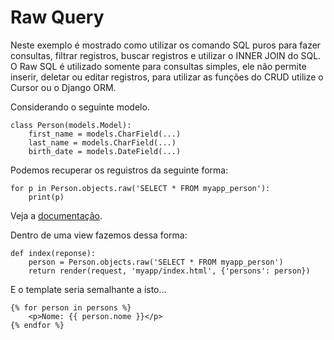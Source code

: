 Raw Query
===

Neste exemplo é mostrado como utilizar os comando SQL puros para fazer consultas, filtrar registros, buscar registros e 
utilizar o INNER JOIN do SQL. O Raw SQL é utilizado somente para consultas simples, ele não permite inserir, deletar ou 
editar registros, para utilizar as funções do CRUD utilize o Cursor ou o Django ORM.


Considerando o seguinte modelo.

    class Person(models.Model):
        first_name = models.CharField(...)
        last_name = models.CharField(...)
        birth_date = models.DateField(...)

Podemos recuperar os reguistros da seguinte forma:

    for p in Person.objects.raw('SELECT * FROM myapp_person'):
        print(p)

Veja a [documentação](https://docs.djangoproject.com/en/1.8/topics/db/sql/).


Dentro de uma view fazemos dessa forma:

    def index(reponse):
        person = Person.objects.raw('SELECT * FROM myapp_person')
        return render(request, 'myapp/index.html', {'persons': person})

E o template seria semalhante a isto...


    {% for person in persons %}
        <p>Nome: {{ person.nome }}</p>
    {% endfor %}        


